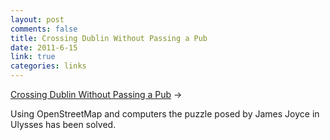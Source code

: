 ```yaml
--- 
layout: post
comments: false
title: Crossing Dublin Without Passing a Pub
date: 2011-6-15
link: true
categories: links
---
```

<a title="Crossing Dublin Without Passing a Pub" href="http://www.kindle-maps.com/blog/yes-it-is-possible-to-cross-dublin-without-passing-a-pub.html">Crossing Dublin Without Passing a Pub</a> &rarr;
<br />

Using OpenStreetMap and computers the puzzle posed by James Joyce in Ulysses has been solved.
